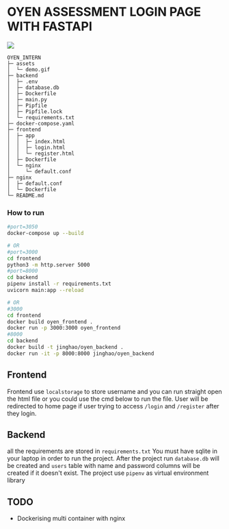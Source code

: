 # OYEN ASSESSMENT LOGIN PAGE WITH FASTAPI

![](assets/demo.gif)

```
OYEN_INTERN
├─ assets
│  └─ demo.gif
├─ backend
│  ├─ .env
│  ├─ database.db
│  ├─ Dockerfile
│  ├─ main.py
│  ├─ Pipfile
│  ├─ Pipfile.lock
│  └─ requirements.txt
├─ docker-compose.yaml
├─ frontend
│  ├─ app
│  │  ├─ index.html
│  │  ├─ login.html
│  │  └─ register.html
│  ├─ Dockerfile
│  └─ nginx
│     └─ default.conf
├─ nginx
│  ├─ default.conf
│  └─ Dockerfile
└─ README.md

```

### How to run
```bash
#port=3050
docker-compose up --build

# OR
#port=3000
cd frontend
python3 -m http.server 5000
#port=8000
cd backend
pipenv install -r requirements.txt
uvicorn main:app --reload

# OR
#3000
cd frontend 
docker build oyen_frontend .
docker run -p 3000:3000 oyen_frontend
#8000
cd backend
docker build -t jinghao/oyen_backend .
docker run -it -p 8000:8000 jinghao/oyen_backend
```

## Frontend
Frontend use `localstorage` to store username and you can run straight open the html file or you could use the cmd below to run the file. User will be redirected to home page if user trying to access `/login` and `/register` after they login.


## Backend
all the requirements are stored in `requirements.txt`
You must have sqlite in your laptop in order to run the project. After the project run `database.db` will be created and `users` table with name and password columns will be created if it doesn't exist.
The project use `pipenv` as virtual environment library


## TODO

- Dockerising multi container with nginx 
